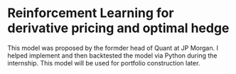 # Reinforcement Learning for derivative pricing and optimal hedge
This model was proposed by the formder head of Quant at JP Morgan. I helped implement and then backtested the model via Python during the internship.
This model will be used for portfolio construction later. 
